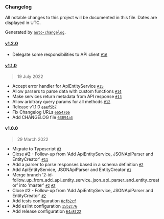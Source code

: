 ### Changelog

All notable changes to this project will be documented in this file. Dates are displayed in UTC.

Generated by [`auto-changelog`](https://github.com/CookPete/auto-changelog).

#### [v1.2.0](https://git.amalgama.co/amalgama/packages/compare/v1.1.0...v1.2.0)

- Delegate some responsibilities to API client [`#16`](https://git.amalgama.co/amalgama/packages/pull/16)

#### [v1.1.0](https://git.amalgama.co/amalgama/packages/compare/v1.0.0...v1.1.0)

> 19 July 2022

- Accept error handler for ApiEntityService [`#15`](https://git.amalgama.co/amalgama/packages/pull/15)
- Allow parsers to parse data with custom functions [`#14`](https://git.amalgama.co/amalgama/packages/pull/14)
- Make services return metadata from API response [`#13`](https://git.amalgama.co/amalgama/packages/pull/13)
- Allow arbitrary query params for all methods [`#12`](https://git.amalgama.co/amalgama/packages/pull/12)
- Release v1.1.0 [`eaef5b7`](https://git.amalgama.co/amalgama/packages/commit/eaef5b7288498e5108148b353ffdbbbb3838e65f)
- Fix Changelog URLs [`e654766`](https://git.amalgama.co/amalgama/packages/commit/e654766fbad71ead9af6a063f49a357fb4d13ee9)
- Add CHANGELOG file [`63094a4`](https://git.amalgama.co/amalgama/packages/commit/63094a42ed908e8ad2f861af6d2f3ed3573c6f38)

#### v1.0.0

> 29 March 2022

- Migrate to Typescript [`#3`](https://git.amalgama.co/amalgama/packages/pull/3)
- Close #2 - Follow-up from 'Add ApiEntityService, JSONApiParser and EntityCreator' [`#11`](https://git.amalgama.co/amalgama/packages/pull/11)
- Add a parser to parse responses based in a schema definition [`#2`](https://git.amalgama.co/amalgama/packages/pull/2)
- Add ApiEntityService, JSONApiParser and EntityCreator [`#1`](https://git.amalgama.co/amalgama/packages/pull/1)
- Merge branch '2-id-follow_up_from_add_api_entity_service_json_api_parser_and_entity_creator' into 'master' [`#2`](https://git.amalgama.co/amalgama/packages/issues/2) [`#2`](https://git.amalgama.co/amalgama/packages/issues/2)
- Close #2 - Follow-up from 'Add ApiEntityService, JSONApiParser and EntityCreator' [`#2`](https://git.amalgama.co/amalgama/packages/issues/2)
- Add tests configuration [`0cfb2cf`](https://git.amalgama.co/amalgama/packages/commit/0cfb2cf7b81c43f123d0804c16fcdda1eebd4a26)
- Add eslint configuration [`15b2c76`](https://git.amalgama.co/amalgama/packages/commit/15b2c76e7eedc30c2d19deca135d31f507e0aa7c)
- Add release configuration [`64a8f22`](https://git.amalgama.co/amalgama/packages/commit/64a8f22844665a0d8282c6967fe25f8b82a8a2b8)
